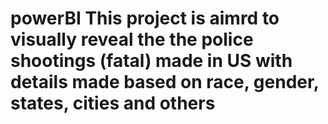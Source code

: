 # powerBI This project is aimrd to visually reveal the the police shootings (fatal) made in US with details made based on race, gender, states, cities and others

